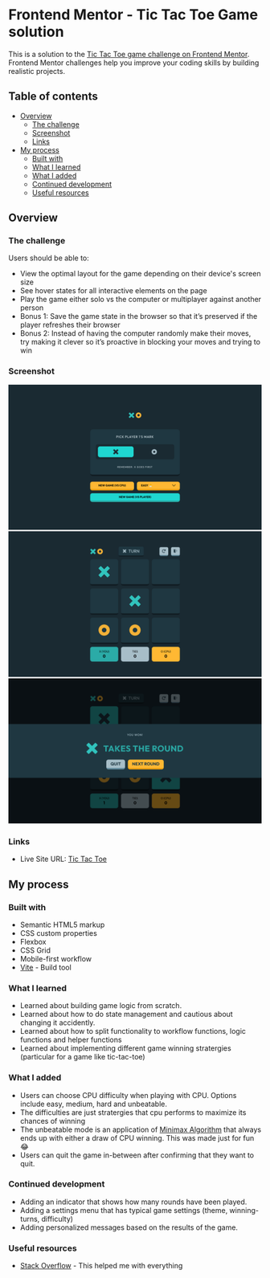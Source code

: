 # Frontend Mentor - Tic Tac Toe Game solution

This is a solution to the [Tic Tac Toe game challenge on Frontend Mentor](https://www.frontendmentor.io/challenges/tic-tac-toe-game-Re7ZF_E2v). Frontend Mentor challenges help you improve your coding skills by building realistic projects.

## Table of contents

- [Overview](#overview)
  - [The challenge](#the-challenge)
  - [Screenshot](#screenshot)
  - [Links](#links)
- [My process](#my-process)
  - [Built with](#built-with)
  - [What I learned](#what-i-learned)
  - [What I added](#what-i-added)
  - [Continued development](#continued-development)
  - [Useful resources](#useful-resources)

## Overview

### The challenge

Users should be able to:

- View the optimal layout for the game depending on their device's screen size
- See hover states for all interactive elements on the page
- Play the game either solo vs the computer or multiplayer against another person
- Bonus 1: Save the game state in the browser so that it’s preserved if the player refreshes their browser
- Bonus 2: Instead of having the computer randomly make their moves, try making it clever so it’s proactive in blocking your moves and trying to win

### Screenshot

![Screenshot 1](./screenshot-1.png)
![Screenshot 2](./screenshot-2.png)
![Screenshot 3](./screenshot-3.png)

### Links

- Live Site URL: [Tic Tac Toe](https://fem-tic-tac-toe-game.vercel.app/)

## My process

### Built with

- Semantic HTML5 markup
- CSS custom properties
- Flexbox
- CSS Grid
- Mobile-first workflow
- [Vite](https://vite.dev/guide/) - Build tool

### What I learned

- Learned about building game logic from scratch.
- Learned about how to do state management and cautious about changing it accidently.
- Learned about how to split functionality to workflow functions, logic functions and helper functions
- Learned about implementing different game winning stratergies (particular for a game like tic-tac-toe)

### What I added

- Users can choose CPU difficulty when playing with CPU. Options include easy, medium, hard and unbeatable.
- The difficulties are just stratergies that cpu performs to maximize its chances of winning
- The unbeatable mode is an application of [Minimax Algorithm](https://www.youtube.com/watch?v=5y2a0Zhgq0U) that always ends up with either a draw of CPU winning. This was made just for fun 😂
- Users can quit the game in-between after confirming that they want to quit.

### Continued development

- Adding an indicator that shows how many rounds have been played.
- Adding a settings menu that has typical game settings (theme, winning-turns, difficulty)
- Adding personalized messages based on the results of the game.

### Useful resources

- [Stack Overflow](https://www.stackoverflow.com/) - This helped me with everything
